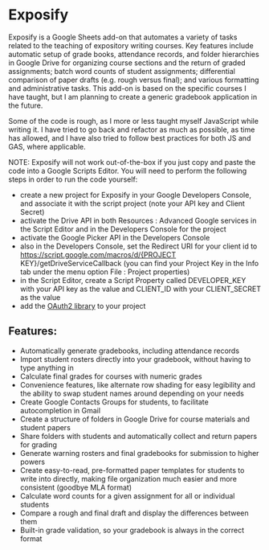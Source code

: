 # Exposify

Exposify is a Google Sheets add-on that automates a variety of tasks related to the teaching of expository writing courses. Key features include automatic setup of grade books, attendance records, and folder hierarchies in Google Drive for organizing course sections and the return of graded assignments; batch word counts of student assignments; differential comparison of paper drafts (e.g. rough versus final); and various formatting and administrative tasks. This add-on is based on the specific courses I have taught, but I am planning to create a generic gradebook application in the future.

Some of the code is rough, as I more or less taught myself JavaScript while writing it. I have tried to go back and refactor as much as possible, as time has allowed, and I have also tried to follow best practices for both JS and GAS, where applicable.

NOTE: Exposify will not work out-of-the-box if you just copy and paste the code into a Google Scripts Editor. You will need to perform the following steps in order to run the code yourself:
- create a new project for Exposify in your Google Developers Console, and associate it with the script project (note your API key and Client Secret)
- activate the Drive API in both Resources : Advanced Google services in the Script Editor and in the Developers Console for the project
- activate the Google Picker API in the Developers Console
- also in the Developers Console, set the Redirect URI for your client id to https://script.google.com/macros/d/{PROJECT KEY}/getDriveServiceCallback (you can find your Project Key in the Info tab under the menu option File : Project properties)
- in the Script Editor, create a Script Property called DEVELOPER_KEY with your API key as the value and CLIENT_ID with your CLIENT_SECRET as the value
- add the [OAuth2 library](https://github.com/googlesamples/apps-script-oauth2) to your project

## Features:

- Automatically generate gradebooks, including attendance records
- Import student rosters directly into your gradebook, without having to type anything in
- Calculate final grades for courses with numeric grades
- Convenience features, like alternate row shading for easy legibility and the ability to swap student names around depending on your needs
- Create Google Contacts Groups for students, to facilitate autocompletion in Gmail
- Create a structure of folders in Google Drive for course materials and student papers
- Share folders with students and automatically collect and return papers for grading
- Generate warning rosters and final gradebooks for submission to higher powers
- Create easy-to-read, pre-formatted paper templates for students to write into directly, making file organization much easier and more consistent (goodbye MLA format)
- Calculate word counts for a given assignment for all or individual students
- Compare a rough and final draft and display the differences between them
- Built-in grade validation, so your gradebook is always in the correct format